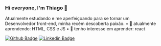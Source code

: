 ### Hi everyone, I'm Thiago 👋

Atualmente estudando e me aperfeiçoando para se tornar um Desenvolvedor front-end, minha recém descoberta paixão.
  • 📘 atualmente aprendendo: HTML, CSS e JS
  • 📑 tenho interesse em aprender: react 

[![Github Badge](https://img.shields.io/badge/-Github-000?style=flat-square&logo=Github&logoColor=white&link=https://github.com/Th-Fernandes)](https://github.com/Th-Fernandes)
[![Linkedin Badge](https://img.shields.io/badge/-LinkedIn-blue?style=flat-square&logo=Linkedin&logoColor=white&link=https://www.linkedin.com/in/thiago-fernandes-962351186//)](https://www.linkedin.com/in/fagnerpsantos/)


